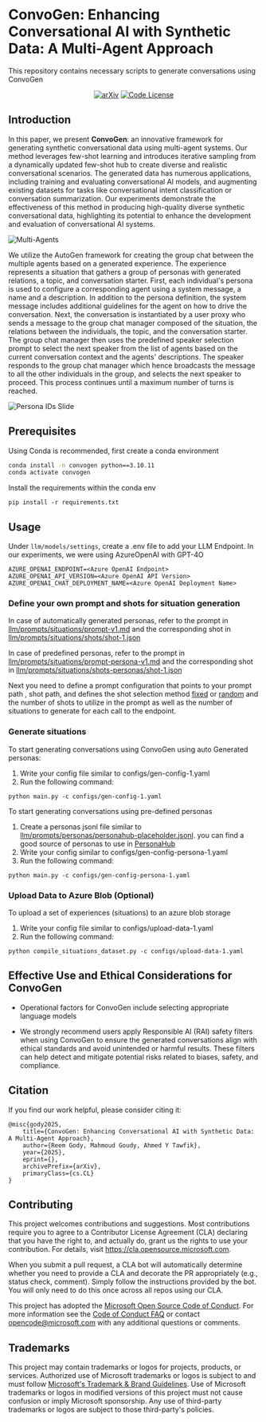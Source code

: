 # ConvoGen: Enhancing Conversational AI with Synthetic Data: A Multi-Agent Approach
This repository contains necessary scripts to generate conversations using ConvoGen

<div align="center">
  <a href="https://arxiv.org/abs/2503.17460"><img src="https://img.shields.io/badge/Paper-arXiv-red";" alt="arXiv"></a>
  <a href="https://opensource.org/licenses/MIT"><img src="https://img.shields.io/badge/Code%20License-MIT-blue" alt="Code License"></a>
</div>

## Introduction

In this paper, we present **ConvoGen**: an innovative framework for generating synthetic conversational data using multi-agent systems. Our method leverages few-shot learning and introduces iterative sampling from a dynamically updated few-shot hub to create diverse and realistic conversational scenarios. The generated data has numerous applications, including training and evaluating conversational AI models, and augmenting existing datasets for tasks like conversational intent classification or conversation summarization. Our experiments demonstrate the effectiveness of this method in producing high-quality diverse synthetic conversational data, highlighting its potential to enhance the development and evaluation of conversational AI systems.

![Multi-Agents](assets/multi-agents.png)

We utilize the AutoGen framework for creating the group chat between the multiple agents based on a generated experience. The experience represents a situation that gathers a group of personas with generated relations, a topic, and conversation starter. First, each individual's persona is used to configure a corresponding agent using a system message, a name and a description. In addition to the persona definition, the system message includes additional guidelines for the agent on how to drive the conversation. Next, the conversation is instantiated by a user proxy who sends a message to the group chat manager composed of the situation, the relations between the individuals, the topic, and the conversation starter. The group chat manager then uses the predefined speaker selection prompt to select the next speaker from the list of agents based on the current conversation context and the agents' descriptions. The speaker responds to the group chat manager which hence broadcasts the message to all the other individuals in the group, and selects the next speaker to proceed. This process continues until a maximum number of turns is reached.

![Persona IDs Slide](assets/PersonaIDsSlide.png)

## Prerequisites
Using Conda is recommended, first create a conda environment
```bash
conda install -n convogen python==3.10.11
conda activate convogen
```
Install the requirements within the conda env
```
pip install -r requirements.txt
```

## Usage

Under `llm/models/settings`, create a .env file to add your LLM Endpoint. In our experiments, we were using AzureOpenAI with GPT-4O
```
AZURE_OPENAI_ENDPOINT=<Azure OpenAI Endpoint>
AZURE_OPENAI_API_VERSION=<Azure OpenAI API Version>
AZURE_OPENAI_CHAT_DEPLOYMENT_NAME=<Azure OpenAI Deployment Name>
```

### Define your own prompt and shots for situation generation
In case of automatically generated personas, refer to the prompt in [llm/prompts/situations/prompt-v1.md](llm/prompts/situations/prompt-v1.md) and the corresponding shot in [llm/prompts/situations/shots/shot-1.json](llm/prompts/situations/shots/shot-1.json)

In case of predefined personas, refer to the prompt in [llm/prompts/situations/prompt-persona-v1.md](llm/prompts/situations/prompt-persona-v1.md) and the corresponding shot in [llm/prompts/situations/shots-personas/shot-1.json](llm/prompts/situations/shots-personas/shot-1.json)

Next you need to define a prompt configuration that points to your prompt path , shot path, and defines the shot selection method [fixed](llm/promptConfigs/situations-fixed-shots-1.yaml) or [random](llm/promptConfigs/situations-random-shots-1.yaml) and the number of shots to utilize in the prompt as well as the number of situations to generate for each call to the endpoint.

### Generate situations
To start generating conversations using ConvoGen using auto Generated personas:
1. Write your config file similar to configs/gen-config-1.yaml
2. Run the following command:
```
python main.py -c configs/gen-config-1.yaml
```

To start generating conversations using pre-defined personas
1. Create a personas jsonl file similar to [llm/prompts/personas/personahub-placeholder.jsonl](llm/prompts/personas/personahub-placeholder.jsonl). you can find a good source of personas to use in [PersonaHub](https://huggingface.co/datasets/proj-persona/PersonaHub)
2. Write your config similar to configs/gen-config-persona-1.yaml
3. Run the following command:
```
python main.py -c configs/gen-config-persona-1.yaml
```

### Upload Data to Azure Blob (Optional)

To upload a set of experiences (situations) to an azure blob storage
1. Write your config file similar to configs/upload-data-1.yaml
2. Run the following command:
```
python compile_situations_dataset.py -c configs/upload-data-1.yaml
```

## Effective Use and Ethical Considerations for ConvoGen

- Operational factors for ConvoGen include selecting appropriate language models

- We strongly recommend users apply Responsible AI (RAI) safety filters when using ConvoGen to ensure the generated conversations align with ethical standards and avoid unintended or harmful results. These filters can help detect and mitigate potential risks related to biases, safety, and compliance. 


## Citation

If you find our work helpful, please consider citing it:
```
@misc{gody2025,
    title={ConvoGen: Enhancing Conversational AI with Synthetic Data: A Multi-Agent Approach},
    author={Reem Gody, Mahmoud Goudy, Ahmed Y Tawfik},
    year={2025},
    eprint={},
    archivePrefix={arXiv},
    primaryClass={cs.CL}
}
```

## Contributing

This project welcomes contributions and suggestions.  Most contributions require you to agree to a
Contributor License Agreement (CLA) declaring that you have the right to, and actually do, grant us
the rights to use your contribution. For details, visit https://cla.opensource.microsoft.com.

When you submit a pull request, a CLA bot will automatically determine whether you need to provide
a CLA and decorate the PR appropriately (e.g., status check, comment). Simply follow the instructions
provided by the bot. You will only need to do this once across all repos using our CLA.

This project has adopted the [Microsoft Open Source Code of Conduct](https://opensource.microsoft.com/codeofconduct/).
For more information see the [Code of Conduct FAQ](https://opensource.microsoft.com/codeofconduct/faq/) or
contact [opencode@microsoft.com](mailto:opencode@microsoft.com) with any additional questions or comments.

## Trademarks

This project may contain trademarks or logos for projects, products, or services. Authorized use of Microsoft 
trademarks or logos is subject to and must follow 
[Microsoft's Trademark & Brand Guidelines](https://www.microsoft.com/en-us/legal/intellectualproperty/trademarks/usage/general).
Use of Microsoft trademarks or logos in modified versions of this project must not cause confusion or imply Microsoft sponsorship.
Any use of third-party trademarks or logos are subject to those third-party's policies.
